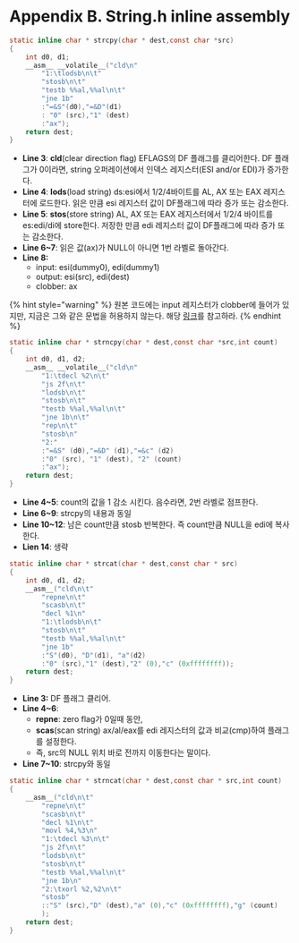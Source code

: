 # Appendix B. String.h inline assembly

```c
static inline char * strcpy(char * dest,const char *src)
{
	int d0, d1;
	__asm__ __volatile__("cld\n"
		"1:\tlodsb\n\t"
		"stosb\n\t"
		"testb %%al,%%al\n\t"
		"jne 1b"
		:"=&S"(d0),"=&D"(d1)
		: "0" (src),"1" (dest)
		:"ax");
	return dest;
}
```

* **Line 3**: **cld**\(clear direction flag\) EFLAGS의 DF 플래그를 클리어한다. DF 플래그가 0이라면, string 오퍼레이션에서 인덱스 레지스터\(ESI and/or EDI\)가 증가한다.
* **Line 4**: **lods**\(load string\) ds:esi에서 1/2/4바이트를 AL, AX 또는 EAX 레지스터에 로드한다. 읽은 만큼 esi 레지스터 값이 DF플래그에 따라 증가 또는 감소한다.
* **Line 5**: **stos**\(store string\) AL, AX 또는 EAX 레지스터에서 1/2/4 바이트를 es:edi/di에 store한다. 저장한 만큼 edi 레지스터 값이 DF플래그에 따라 증가 또는 감소한다.
* **Line 6~7**: 읽은 값\(ax\)가 NULL이 아니면 1번 라벨로 돌아간다.
* **Line 8:** 
  * input: esi\(dummy0\), edi\(dummy1\)
  * output: esi\(src\), edi\(dest\)
  * clobber: ax

{% hint style="warning" %}
원본 코드에는 input 레지스터가 clobber에 들어가 있지만, 지금은 그와 같은 문법을 허용하지 않는다. 해당 [링크](https://stackoverflow.com/questions/48381184/can-i-modify-input-operands-in-gcc-inline-assembly)를 참고하라.
{% endhint %}

```c
static inline char * strncpy(char * dest,const char *src,int count)
{
	int d0, d1, d2;
	__asm__ __volatile__("cld\n"
		"1:\tdecl %2\n\t"
		"js 2f\n\t"
		"lodsb\n\t"
		"stosb\n\t"
		"testb %%al,%%al\n\t"
		"jne 1b\n\t"
		"rep\n\t"
		"stosb\n"
		"2:"
		:"=&S" (d0),"=&D" (d1),"=&c" (d2)
		:"0" (src), "1" (dest), "2" (count)
		:"ax");
	return dest;
}
```

* **Line 4~5**: count의 값을 1 감소 시킨다. 음수라면, 2번 라벨로 점프한다.
* **Line 6~9**: strcpy의 내용과 동일
* **Line 10~12**: 남은 count만큼 stosb 반복한다. 즉 count만큼 NULL을 edi에 복사한다.
* **Lien 14**: 생략

```c
static inline char * strcat(char * dest,const char * src)
{
	int d0, d1, d2;
	__asm__("cld\n\t"
		"repne\n\t"
		"scasb\n\t"
		"decl %1\n"
		"1:\tlodsb\n\t"
		"stosb\n\t"
		"testb %%al,%%al\n\t"
		"jne 1b"
		:"S"(d0), "D"(d1), "a"(d2)
		:"0" (src),"1" (dest),"2" (0),"c" (0xffffffff));
	return dest;
}
```

* **Line 3:** DF 플래그 클리어.
* **Line 4~6**:
  * **repne**: zero flag가 0일때 동안, 
  * **scas**\(scan string\) ax/al/eax를 edi 레지스터의 값과 비교\(cmp\)하여 플래그를 설정한다.
  * 즉, src의 NULL 위치 바로 전까지 이동한다는 말이다.
* **Line 7~10**: strcpy와 동일

```c
static inline char * strncat(char * dest,const char * src,int count)
{
	__asm__("cld\n\t"
		"repne\n\t"
		"scasb\n\t"
		"decl %1\n\t"
		"movl %4,%3\n"
		"1:\tdecl %3\n\t"
		"js 2f\n\t"
		"lodsb\n\t"
		"stosb\n\t"
		"testb %%al,%%al\n\t"
		"jne 1b\n"
		"2:\txorl %2,%2\n\t"
		"stosb"
		::"S" (src),"D" (dest),"a" (0),"c" (0xffffffff),"g" (count)
		);
	return dest;
}
```





